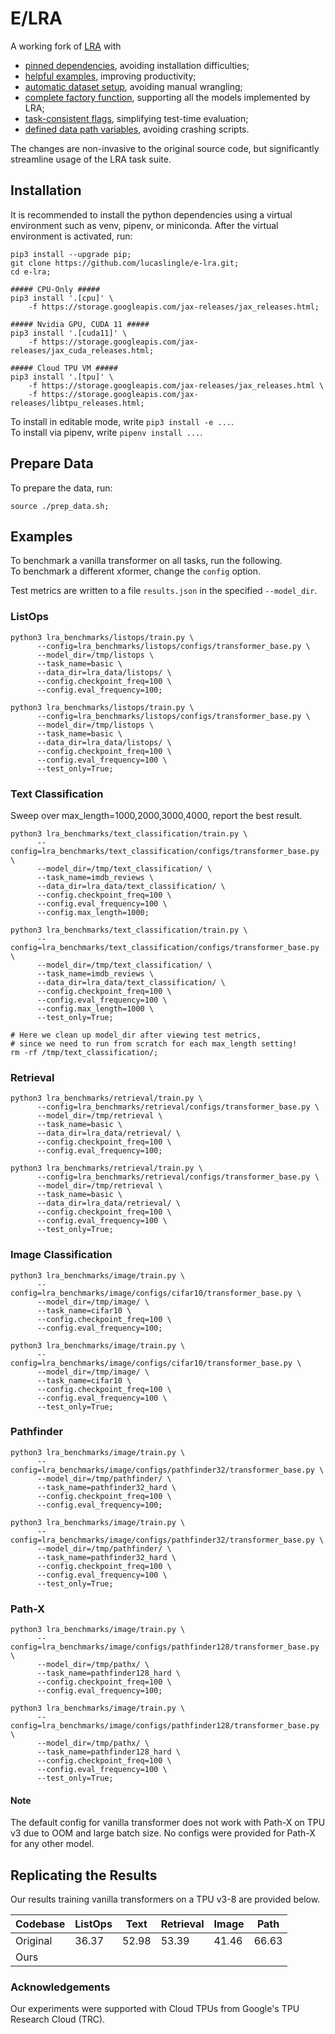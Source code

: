 # E/LRA

A working fork of [LRA](https://github.com/google-research/long-range-arena/) with 
- [pinned dependencies](https://github.com/lucaslingle/e-lra/blob/main/setup.py#L19-L48), avoiding installation difficulties; 
- [helpful examples](https://github.com/lucaslingle/e-lra/tree/main?tab=readme-ov-file#usage), improving productivity;
- [automatic dataset setup](https://github.com/lucaslingle/e-lra/blob/main/prep_data.sh), avoiding manual wrangling;
- [complete factory function](https://github.com/lucaslingle/e-lra/blob/main/lra_benchmarks/utils/train_utils.py#L35-L128), supporting all the models implemented by LRA; 
- [task-consistent flags](https://github.com/lucaslingle/e-lra/blob/main/lra_benchmarks/image/train.py#L51), simplifying test-time evaluation;  
- [defined data path variables](https://github.com/lucaslingle/e-lra/blob/main/lra_benchmarks/image/input_pipeline.py#L21), avoiding crashing scripts.

The changes are non-invasive to the original source code, but significantly streamline usage of the LRA task suite. 

## Installation

It is recommended to install the python dependencies using a virtual environment such as venv, pipenv, or miniconda.
After the virtual environment is activated, run: 
```
pip3 install --upgrade pip;
git clone https://github.com/lucaslingle/e-lra.git;
cd e-lra;

##### CPU-Only #####
pip3 install '.[cpu]' \
    -f https://storage.googleapis.com/jax-releases/jax_releases.html;
    
##### Nvidia GPU, CUDA 11 #####
pip3 install '.[cuda11]' \
    -f https://storage.googleapis.com/jax-releases/jax_cuda_releases.html;

##### Cloud TPU VM #####
pip3 install '.[tpu]' \
    -f https://storage.googleapis.com/jax-releases/jax_releases.html \
    -f https://storage.googleapis.com/jax-releases/libtpu_releases.html;
```
To install in editable mode, write ```pip3 install -e ...```.  
To install via pipenv, write ```pipenv install ...```. 

## Prepare Data

To prepare the data, run:
```
source ./prep_data.sh;
```

## Examples

To benchmark a vanilla transformer on all tasks, run the following.  
To benchmark a different xformer, change the ```config``` option. 

Test metrics are written to a file ```results.json``` in the specified ```--model_dir```. 

### ListOps
```
python3 lra_benchmarks/listops/train.py \
      --config=lra_benchmarks/listops/configs/transformer_base.py \
      --model_dir=/tmp/listops \
      --task_name=basic \
      --data_dir=lra_data/listops/ \
      --config.checkpoint_freq=100 \
      --config.eval_frequency=100;

python3 lra_benchmarks/listops/train.py \
      --config=lra_benchmarks/listops/configs/transformer_base.py \
      --model_dir=/tmp/listops \
      --task_name=basic \
      --data_dir=lra_data/listops/ \
      --config.checkpoint_freq=100 \
      --config.eval_frequency=100 \
      --test_only=True;
```

### Text Classification
Sweep over max_length=1000,2000,3000,4000, report the best result.
```
python3 lra_benchmarks/text_classification/train.py \
      --config=lra_benchmarks/text_classification/configs/transformer_base.py \
      --model_dir=/tmp/text_classification/ \
      --task_name=imdb_reviews \
      --data_dir=lra_data/text_classification/ \
      --config.checkpoint_freq=100 \
      --config.eval_frequency=100 \
      --config.max_length=1000;  

python3 lra_benchmarks/text_classification/train.py \
      --config=lra_benchmarks/text_classification/configs/transformer_base.py \
      --model_dir=/tmp/text_classification/ \
      --task_name=imdb_reviews \
      --data_dir=lra_data/text_classification/ \
      --config.checkpoint_freq=100 \
      --config.eval_frequency=100 \
      --config.max_length=1000 \
      --test_only=True;

# Here we clean up model_dir after viewing test metrics,
# since we need to run from scratch for each max_length setting!
rm -rf /tmp/text_classification/;
```

### Retrieval
```
python3 lra_benchmarks/retrieval/train.py \
      --config=lra_benchmarks/retrieval/configs/transformer_base.py \
      --model_dir=/tmp/retrieval \
      --task_name=basic \
      --data_dir=lra_data/retrieval/ \
      --config.checkpoint_freq=100 \
      --config.eval_frequency=100;

python3 lra_benchmarks/retrieval/train.py \
      --config=lra_benchmarks/retrieval/configs/transformer_base.py \
      --model_dir=/tmp/retrieval \
      --task_name=basic \
      --data_dir=lra_data/retrieval/ \
      --config.checkpoint_freq=100 \
      --config.eval_frequency=100 \
      --test_only=True;
```

### Image Classification
```
python3 lra_benchmarks/image/train.py \
      --config=lra_benchmarks/image/configs/cifar10/transformer_base.py \
      --model_dir=/tmp/image/ \
      --task_name=cifar10 \
      --config.checkpoint_freq=100 \
      --config.eval_frequency=100;

python3 lra_benchmarks/image/train.py \
      --config=lra_benchmarks/image/configs/cifar10/transformer_base.py \
      --model_dir=/tmp/image/ \
      --task_name=cifar10 \
      --config.checkpoint_freq=100 \
      --config.eval_frequency=100 \
      --test_only=True;
```

### Pathfinder
```
python3 lra_benchmarks/image/train.py \
      --config=lra_benchmarks/image/configs/pathfinder32/transformer_base.py \
      --model_dir=/tmp/pathfinder/ \
      --task_name=pathfinder32_hard \
      --config.checkpoint_freq=100 \
      --config.eval_frequency=100;

python3 lra_benchmarks/image/train.py \
      --config=lra_benchmarks/image/configs/pathfinder32/transformer_base.py \
      --model_dir=/tmp/pathfinder/ \
      --task_name=pathfinder32_hard \
      --config.checkpoint_freq=100 \
      --config.eval_frequency=100 \
      --test_only=True;
```

### Path-X
```
python3 lra_benchmarks/image/train.py \
      --config=lra_benchmarks/image/configs/pathfinder128/transformer_base.py \
      --model_dir=/tmp/pathx/ \
      --task_name=pathfinder128_hard \
      --config.checkpoint_freq=100 \
      --config.eval_frequency=100;

python3 lra_benchmarks/image/train.py \
      --config=lra_benchmarks/image/configs/pathfinder128/transformer_base.py \
      --model_dir=/tmp/pathx/ \
      --task_name=pathfinder128_hard \
      --config.checkpoint_freq=100 \
      --config.eval_frequency=100 \
      --test_only=True;
```

#### Note
The default config for vanilla transformer does not work with Path-X on TPU v3 due to OOM and large batch size. No configs were provided for Path-X for any other model.

## Replicating the Results

Our results training vanilla transformers on a TPU v3-8 are provided below.

| Codebase | ListOps | Text      | Retrieval | Image | Path  | 
|----------| --------| --------- | --------- |-------|-------| 
| Original | 36.37   | 52.98     | 53.39     | 41.46 | 66.63 | 
| Ours     | 


### Acknowledgements

Our experiments were supported with Cloud TPUs from Google's TPU Research Cloud (TRC).
